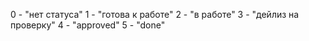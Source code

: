 0 - "нет статуса"
1 - "готова к работе"
2 - "в работе"
3 - "дейлиз на проверку"
4 - "approved"
5 - "done"
